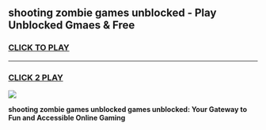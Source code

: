 
## shooting zombie games unblocked - Play Unblocked Gmaes & Free
<h3>
<a href="https://premium.freeplayer.one?title=shooting_zombie_games_unblocked&ref=19F">CLICK TO PLAY</a></h3>
<hr>

<h3>
<a href="https://premium.freeplayer.one?title=shooting_zombie_games_unblocked&ref=19F">CLICK 2 PLAY</a>
  
</h3>

<a href="https://premium.freeplayer.one?title=shooting_zombie_games_unblocked&ref=19F/"><img src="https://clearcache.store/games.png"></a>


**shooting zombie games unblocked games unblocked: Your Gateway to Fun and Accessible Online Gaming**
